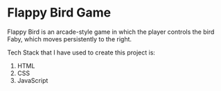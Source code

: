 
# Flappy Bird Game

Flappy Bird is an arcade-style game in which the player controls the bird Faby, which 
moves persistently to the right.

Tech Stack that I have used to create this project is: 

1. HTML
2. CSS
3. JavaScript

